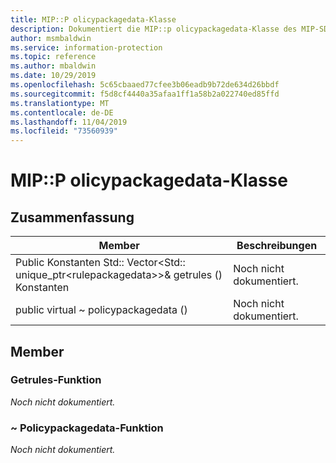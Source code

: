 ```yaml
---
title: MIP::P olicypackagedata-Klasse
description: Dokumentiert die MIP::p olicypackagedata-Klasse des MIP-SDK (Microsoft Information Protection).
author: msmbaldwin
ms.service: information-protection
ms.topic: reference
ms.author: mbaldwin
ms.date: 10/29/2019
ms.openlocfilehash: 5c65cbaaed77cfee3b06eadb9b72de634d26bbdf
ms.sourcegitcommit: f5d8cf4440a35afaa1ff1a58b2a022740ed85ffd
ms.translationtype: MT
ms.contentlocale: de-DE
ms.lasthandoff: 11/04/2019
ms.locfileid: "73560939"
---
```

# <a name="class-mippolicypackagedata"></a>MIP::P olicypackagedata-Klasse 
  
## <a name="summary"></a>Zusammenfassung
 Member                        | Beschreibungen                                
--------------------------------|---------------------------------------------
Public Konstanten Std:: Vector\<Std:: unique_ptr\<rulepackagedata\>\>& getrules () Konstanten  | Noch nicht dokumentiert.
public virtual ~ policypackagedata ()  | Noch nicht dokumentiert.
  
## <a name="members"></a>Member
  
### <a name="getrules-function"></a>Getrules-Funktion
_Noch nicht dokumentiert._

  
### <a name="policypackagedata-function"></a>~ Policypackagedata-Funktion
_Noch nicht dokumentiert._
